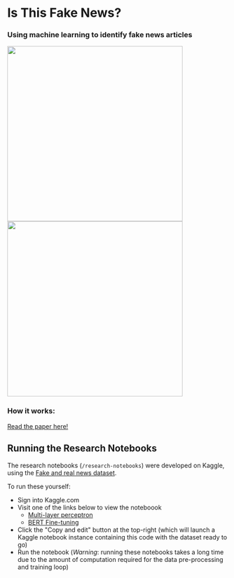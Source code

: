 # Is This Fake News? 
### Using machine learning to identify fake news articles

<p float="left">
  <img src="https://github.com/malwaredllc/is-this-fake-news/blob/main/static/images/real-prediction.png?raw=true.png" width="400" />
  <img src="https://github.com/malwaredllc/is-this-fake-news/blob/main/static/images/fake-prediction.png?raw=true" width="400" />
</p>

### How it works:

[Read the paper here!](https://github.com/malwaredllc/is-this-fake-news/blob/main/Final_Report.pdf)

## Running the Research Notebooks

The research notebooks (`/research-notebooks`) were developed on Kaggle, using the [Fake and real news dataset](https://www.kaggle.com/clmentbisaillon/fake-and-real-news-dataset/code). 

To run these yourself:

- Sign into Kaggle.com
- Visit one of the links below to view the noteboook
    - [Multi-layer perceptron](https://www.kaggle.com/danielvegamyhre/fake-vs-real-news)
    - [BERT Fine-tuning](https://www.kaggle.com/danielvegamyhre/classifying-fake-news-with-bert)
- Click the "Copy and edit" button at the top-right (which will launch a Kaggle notebook instance containing this code with the dataset ready to go)
- Run the notebook (*Warning*: running these notebooks takes a long time due to the amount of computation required for the data pre-processing and training loop)

